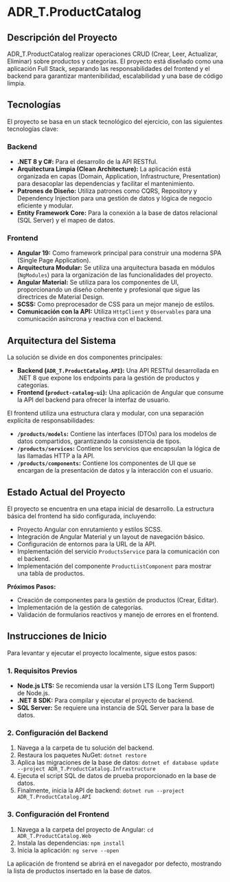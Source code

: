 # ADR_T.ProductCatalog

## Descripción del Proyecto

ADR_T.ProductCatalog realizar operaciones CRUD (Crear, Leer, Actualizar, Eliminar) sobre productos y categorías. El proyecto está diseñado como una aplicación Full Stack, separando  las responsabilidades del frontend y el backend para garantizar mantenibilidad, escalabilidad y una base de código limpia.

## Tecnologías

El proyecto se basa en un stack tecnológico del ejercicio, con las siguientes tecnologías clave:

### Backend

* **.NET 8 y C#:** Para el desarrollo de la API RESTful.
* **Arquitectura Limpia (Clean Architecture):** La aplicación está organizada en capas (Domain, Application, Infrastructure, Presentation) para desacoplar las dependencias y facilitar el mantenimiento.
* **Patrones de Diseño:** Utiliza patrones como CQRS, Repository y Dependency Injection para una gestión de datos y lógica de negocio eficiente y modular.
* **Entity Framework Core:** Para la conexión a la base de datos relacional (SQL Server) y el mapeo de datos.

### Frontend

* **Angular 19:** Como framework principal para construir una moderna SPA (Single Page Application).
* **Arquitectura Modular:** Se utiliza una arquitectura basada en módulos (`NgModules`) para la organización de las funcionalidades del proyecto.
* **Angular Material:** Se utiliza para los componentes de UI, proporcionando un diseño coherente y profesional que sigue las directrices de Material Design.
* **SCSS:** Como preprocesador de CSS para un mejor manejo de estilos.
* **Comunicación con la API:** Utiliza `HttpClient` y `Observables` para una comunicación asíncrona y reactiva con el backend.

## Arquitectura del Sistema

La solución se divide en dos componentes principales:

* **Backend (`ADR_T.ProductCatalog.API`):** Una API RESTful desarrollada en .NET 8 que expone los endpoints para la gestión de productos y categorías.
* **Frontend (`product-catalog-ui`):** Una aplicación de Angular que consume la API del backend para ofrecer la interfaz de usuario.

El frontend utiliza una estructura clara y modular, con una separación explícita de responsabilidades:
-   **`/products/models`:** Contiene las interfaces (DTOs) para los modelos de datos compartidos, garantizando la consistencia de tipos.
-   **`/products/services`:** Contiene los servicios que encapsulan la lógica de las llamadas HTTP a la API.
-   **`/products/components`:** Contiene los componentes de UI que se encargan de la presentación de datos y la interacción con el usuario.

## Estado Actual del Proyecto

El proyecto se encuentra en una etapa inicial de desarrollo. La estructura básica del frontend ha sido configurada, incluyendo:
* Proyecto Angular con enrutamiento y estilos SCSS.
* Integración de Angular Material y un layout de navegación básico.
* Configuración de entornos para la URL de la API.
* Implementación del servicio `ProductsService` para la comunicación con el backend.
* Implementación del componente `ProductListComponent` para mostrar una tabla de productos.

**Próximos Pasos:**
* Creación de componentes para la gestión de productos (Crear, Editar).
* Implementación de la gestión de categorías.
* Validación de formularios reactivos y manejo de errores en el frontend.

## Instrucciones de Inicio

Para levantar y ejecutar el proyecto localmente, sigue estos pasos:

### 1. Requisitos Previos

* **Node.js LTS:** Se recomienda usar la versión LTS (Long Term Support) de Node.js.
* **.NET 8 SDK:** Para compilar y ejecutar el proyecto de backend.
* **SQL Server:** Se requiere una instancia de SQL Server para la base de datos.

### 2. Configuración del Backend

1.  Navega a la carpeta de tu solución del backend.
2.  Restaura los paquetes NuGet: `dotnet restore`
3.  Aplica las migraciones de la base de datos: `dotnet ef database update --project ADR_T.ProductCatalog.Infrastructure`
4.  Ejecuta el script SQL de datos de prueba proporcionado en la base de datos.
5.  Finalmente, inicia la API de backend: `dotnet run --project ADR_T.ProductCatalog.API`

### 3. Configuración del Frontend

1.  Navega a la carpeta del proyecto de Angular: `cd ADR_T.ProductCatalog.Web`
2.  Instala las dependencias: `npm install`
3.  Inicia la aplicación: `ng serve --open`

La aplicación de frontend se abrirá en el navegador por defecto, mostrando la lista de productos insertado en la base de datos.
